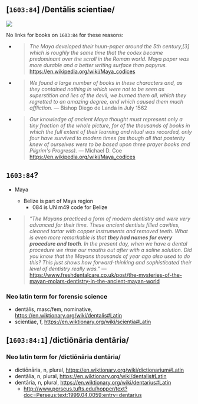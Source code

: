 ## [`1603:84`] /Dentālis scientiae/

[![](https://i.pinimg.com/564x/cd/ef/35/cdef357b5053fe3dd1f50467a9385982.jpg)](https://www.elitereaders.com/ancient-mayans-dentistry/)

No links for books on `1603:84` for these reasons:
- > _The Maya developed their huun-paper around the 5th century,[3] which is roughly the same time that the codex became predominant over the scroll in the Roman world. Maya paper was more durable and a better writing surface than papyrus._ https://en.wikipedia.org/wiki/Maya_codices
- > _We found a large number of books in these characters and, as they contained nothing in which were not to be seen as superstition and lies of the devil, we burned them all, which they regretted to an amazing degree, and which caused them much affliction._ — Bishop Diego de Landa in July 1562
- > _Our knowledge of ancient Maya thought must represent only a tiny fraction of the whole picture, for of the thousands of books in which the full extent of their learning and ritual was recorded, only four have survived to modern times (as though all that posterity knew of ourselves were to be based upon three prayer books and Pilgrim's Progress)._ — Michael D. Coe https://en.wikipedia.org/wiki/Maya_codices


## `1603:84`?
- Maya
  - Belize is part of Maya region
    - 084 is UN m49 code for Belize

- > _"The Mayans practiced a form of modern dentistry and were very advanced for their time. These ancient dentists filled cavities, cleaned tartar with copper instruments and removed teeth. What is even more remarkable is that **they had names for every procedure and tooth**. In the present day, when we have a dental procedure we rinse our mouths out after with a saline solution. Did you know that the Mayans thousands of year ago also used to do this? This just shows how forward-thinking and sophisticated their level of dentistry really was."_ — https://www.freshdentalcare.co.uk/post/the-mysteries-of-the-mayan-molars-dentistry-in-the-ancient-mayan-world

### Neo latin term for forensic science
- dentālis, masc/fem, nominative, https://en.wiktionary.org/wiki/dentalis#Latin
- scientiae, f, https://en.wiktionary.org/wiki/scientia#Latin

<!-- ## [`1603:84:1`] /dentāle vocābulāriō/

  ### Neo latin term for /dentāle vocābulāriō/
- dentālis, masc/fem, nominative, https://en.wiktionary.org/wiki/dentalis#Latin
- vocābulāria, https://en.wiktionary.org/wiki/vocabularium#Latin
- dens, https://en.wiktionary.org/wiki/dens#Latin -->

## [`1603:84:1`] /dictiōnāria dentāria/

### Neo latin term for /dictiōnāria dentāria/
- dictiōnāria, n, plural, https://en.wiktionary.org/wiki/dictionarium#Latin
- dentālia, n, plural, https://en.wiktionary.org/wiki/dentalis#Latin
- dentāria, n, plural, https://en.wiktionary.org/wiki/dentarius#Latin
  - http://www.perseus.tufts.edu/hopper/text?doc=Perseus:text:1999.04.0059:entry=dentarius
